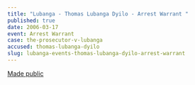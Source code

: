 ```yaml
---
title: "Lubanga - Thomas Lubanga Dyilo - Arrest Warrant "
published: true
date: 2006-03-17
event: Arrest Warrant
case: the-prosecutor-v-lubanga
accused: thomas-lubanga-dyilo
slug: lubanga-events-thomas-lubanga-dyilo-arrest-warrant
---
```


[Made public](http://www.icc-cpi.int/iccdocs/doc/doc236258.pdf)

